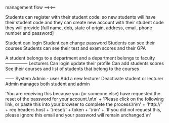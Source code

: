 management flow ==><== 

Students can register with their student code: so new students will have their student code and they can create new account with their student code they will provide [full name, dob, state of origin, address, email, phone number and password]

Student can login
Student can change password 
Students can see their courses 
Students can see their test and exam scores and their GPA

A student belongs to a department and a department belongs to faculty 
—————
Lecturers 
Can login update their profile 
Can add students scores 
See their courses and list of students that belong to the courses 

——
System Admin - user
Add a new lecturer
Deactivate student or lecturer 
Admin manages both student and admin



'You are receiving this because you (or someone else) have requested the reset of the password for your account.\n\n' +
          'Please click on the following link, or paste this into your browser to complete the process:\n\n' +
          'http://' + req.headers.host + '/reset/' + token + '\n\n' +
          'If you did not request this, please ignore this email and your password will remain unchanged.\n'
